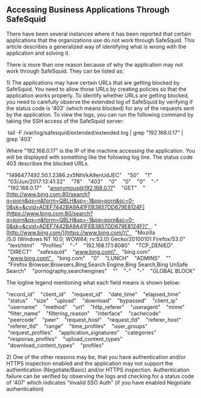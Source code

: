 ## Accessing Business Applications Through SafeSquid

There have been several instances where it has been reported that certain applications that the organizations use do not work through SafeSquid. This article describes a generalized way of identifying what is wrong with the application and solving it.

There is more than one reason because of why the application may not work through SafeSquid. They can be listed as:

1\) The applications may have certain URLs that are getting blocked by SafeSquid. You need to allow those URLs by creating policies so that the application works properly. To identify whether URLs are getting blocked, you need to carefully observe the extended log of SafeSquid by verifying if the status code is \'403\' (which means blocked) for any of the requests sent by the application. To view the logs, you can run the following command by taking the SSH access of the SafeSquid server:

 tail -F /var/log/safesquid/extended/extended.log \| grep \"192.168.0.17\" \| grep \'403\'

Where \"192.168.0.17\" is the IP of the machine accessing the application. You will be displayed with something like the following log line. The status code 403 describes the blocked URLs.

\"1496477492.50.1.2386.zx5NhVkA9enUdJEC\"    \"50\"    \"1\"    \"03/Jun/2017:13:41:32\"    \"78\"    \"403\"    \"0\"    \"0\"    \"0\"    \"-\"    \"192.168.0.17\"    \"anonymous@192.168.0.17\"    \"GET\"    \"[http://www.bing.com:80/search?q=porn&qs=n&form=QBLH&sp=-1&pq=porn&sc=0-0&sk=&cvid=ADEF7442BA9A41FEB3857DD679E8124F](https://www.bing.com:80/search?q=porn&qs=n&form=QBLH&sp=-1&pq=porn&sc=0-0&sk=&cvid=ADEF7442BA9A41FEB3857DD679E8124F)\"    \"[http://www.bing.com/](https://www.bing.com/)\"    \"Mozilla\
/5.0 (Windows NT 10.0; WOW64; rv:53.0) Gecko/20100101 Firefox/53.0\"    \"text/html\"    \"Profiles\"    \"-\"    \"192.168.17.1:8080\"    \"TCP_DENIED\"    \"DIRECT\"    \"safesquid\"    \"www.bing.com\"    \"bing.com\"    \"www.bing.com\"    \"bing.com\"    \"0\"    \"LUNCH\"    \"ADMINS\"    \"\"    \"Firefox Browser,Browsers,Bing,Search Engine,Bing Search,Bing UnSafe Search\"    \"pornography,searchengines\"    \"\"    \"-\"    \"-\"    \"GLOBAL BLOCK\"

The logline legend mentioning what each field means is shown below:

\"record_id\"    \"client_id\"    \"request_id\"    \"date_time\"    \"elapsed_time\"    \"status\"    \"size\"    \"upload\"    \"download\"    \"bypassed\"    \"client_ip\"    \"username\"    \"method\"    \"url\"    \"http_referer\"    \"useragent\"    \"mime\"    \"filter_name\"    \"filtering_reason\"    \"interface\"    \"cachecode\"    \"peercode\"    \"peer\"    \"request_host\"    \"request_tld\"    \"referer_host\"    \"referer_tld\"    \"range\"    \"time_profiles\"    \"user_groups\"    \"request_profiles\"    \"application_signatures\"    \"categories\"    \"response_profiles\"    \"upload_content_types\"    \"download_content_types\"    \"profiles\"

2\) One of the other reasons may be, that you have authentication and/or HTTPS inspection enabled and the application may not support the authentication (Negotiate/Basic) and/or HTTPS inspection. Authentication failure can be verified by observing the logs and checking for a status code of \'407\' which indicates \"Invalid SSO Auth\" (if you have enabled Negotiate authentication)
